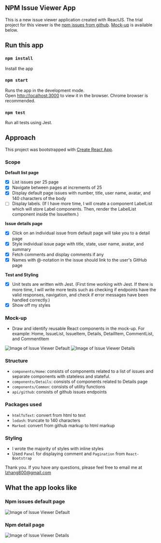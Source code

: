 ## NPM Issue Viewer App
This is a new issue viewer application created with ReactJS. The trial project for this viewer is the [npm issues from github](https://github.com/npm/npm/issues).
[Mock-up](#mock-up) is available below. 

## Run this app

### `npm install`

Install the app

### `npm start`

Runs the app in the development mode. <br>
Open [http://localhost:3000](http://localhost:3000) to view it in the browser.
Chrome browser is recommended.

### `npm test`
Run all tests using Jest.<br>


## Approach

This project was bootstrapped with [Create React App](https://github.com/facebookincubator/create-react-app).

### Scope
 
 **Default list page**
- [x] List issues per 25 page 
- [x] Navigate between pages at increments of 25
- [x] Display default page issues with number, title, user name, avatar, and 140 characters of the body
- [ ] Display labels. (If I have more time, I will create a component LabelList which will store Label components.
                       Then, render the LabelList component inside the IssueItem.)
                       
 **Issue details page**
- [x] Click on an individual issue from default page will take you to a detail page
- [x] Style individual issue page with title, state, user name, avatar, and summary
- [x] Fetch comments and display comments if any
- [x] Names with @-notation in the issue should link to the user's GitHub page

 **Test and Styling**
- [x] Unit tests are written with Jest. 
      (First time working with Jest. If there is more time, I will write more tests such as checking if endpoints have the valid responses, 
      navigation, and check if error messages have been handled correctly.)
- [x] Show off my styles
      
### Mock-up
- Draw and identify reusable React components in the mock-up.
For example: Home, IssueList, IssueItem, Details, DetailItem, CommentList, and CommentItem

 ![Image of Issue Viewer Default ](docs/Issue_Viewer_Default.png)
 ![Image of Issue Viewer Details ](docs/Issue_Viewer_Details.png)

### Structure
- `components/Home`: consists of components related to a list of issues and separate components with stateless and stateful. <br />
- `components/Details`: consists of components related to Details page
- `components/Common`: consists of utility functions
- `api/github`: consists of github issues endpoints

### Packages used
- `htmlToText`: convert from html to text
- `lodash`: truncate to 140 characters
- `Marked`: convert from github markup to html markup

### Styling
- I wrote the majority of styles with inline styles
- Used `Panel` for displaying comment and `Pagination` from `React-Bootstrap`


Thank you. If you have any questions, please feel free to email me at lzhang800@gmail.com

## What the app looks like

### Npm issues default page
![Image of Issue Viewer Default ](docs/Issue_Viewer_Result_Default.png)

### Npm detail page
![Image of Issue Viewer Details ](docs/Issue_Viewer_Result_Detail.png)
